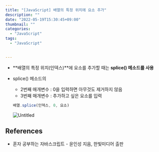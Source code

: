 ```yaml
---
title: "[JavaScript] 배열의 특정 위치에 요소 추가"
description: ""
date: "2022-05-19T15:30:45+09:00"
thumbnail: ""
categories:
  - "JavaScript"
tags:
  - "JavaScript"
 

---
```

<!--more-->

- **배열의 특정 위치(인덱스)**에 요소를 추가할 때는 **splice() 메소드를 사용**
- splice() 메소드의
    - 2번째 매개변수 : 0을 입력하면 아무것도 제거하지 않음
    - 3번째 매개변수 : 추가하고 싶은 요소를 입력
    
    ```jsx
    배열.splice(인덱스, 0, 요소)
    ```
    
    ![Untitled](/images/lang_javascript/study/JavaScript_배열의_특정_위치에_요소_추가/Untitled.png)
    

## References

- 혼자 공부하는 자바스크립트 - 윤인성 지음, 한빛미디어 출판